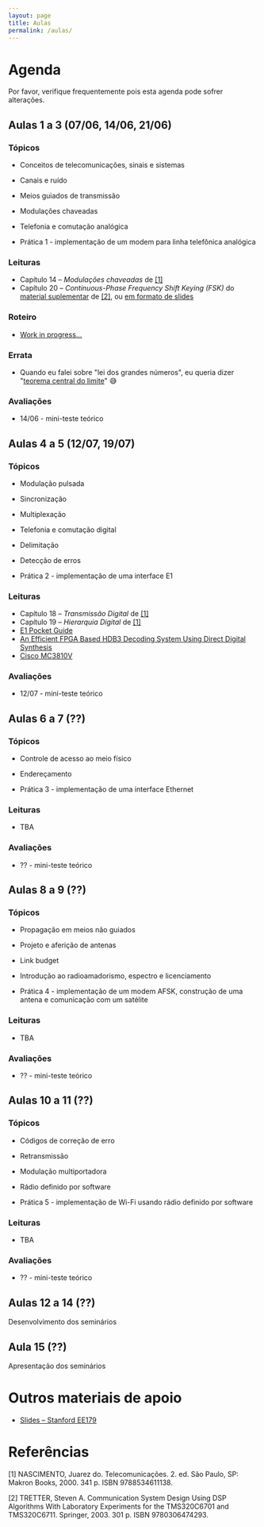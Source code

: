```yaml
---
layout: page
title: Aulas
permalink: /aulas/
---
```


# Agenda

Por favor, verifique frequentemente pois esta agenda pode sofrer alterações.

## Aulas 1 a 3 (07/06, 14/06, 21/06)

### Tópicos

* Conceitos de telecomunicações, sinais e sistemas
* Canais e ruído
* Meios guiados de transmissão
* Modulações chaveadas
* Telefonia e comutação analógica

* Prática 1 - implementação de um modem para linha telefônica analógica

### Leituras

* Capítulo 14 – *Modulações chaveadas* de [[1]](#referências)
* Capítulo 20 – *Continuous-Phase Frequency Shift Keying (FSK)* do [material suplementar](https://user.eng.umd.edu/~tretter/commlab/c6713slides/AdditionalExperiments.pdf#page=18) de [[2]](#referências), ou [em formato de slides](https://user.eng.umd.edu/~tretter/commlab/c6713slides/FSKSlides.pdf)

### Roteiro

* [Work in progress...](https://docs.google.com/document/d/1WVANuM4S1_N0C0CB4kptYKnvXjj98FI7Zwk9-TcINT0/edit?usp=sharing)

### Errata

* Quando eu falei sobre "lei dos grandes números", eu queria dizer "[teorema central do limite](https://en.wikipedia.org/wiki/Central_limit_theorem#Lyapunov_CLT)" 😅

### Avaliações

* 14/06 - mini-teste teórico

## Aulas 4 a 5 (12/07, 19/07)

### Tópicos

* Modulação pulsada
* Sincronização
* Multiplexação
* Telefonia e comutação digital
* Delimitação
* Detecção de erros

* Prática 2 - implementação de uma interface E1

### Leituras

* Capítulo 18 – *Transmissão Digital* de [[1]](#referências)
* Capítulo 19 – *Hierarquia Digital* de [[1]](#referências)
* [E1 Pocket Guide](https://web.fe.up.pt/~mleitao/STEL/Tecnico/E1_ACTERNA.pdf)
* [An Efficient FPGA Based HDB3 Decoding System Using Direct Digital Synthesis](http://www.ijfcc.org/papers/230-B278.pdf)
* [Cisco MC3810V](/static/cisco-MC3810V.pdf)

### Avaliações

* 12/07 - mini-teste teórico


## Aulas 6 a 7 (??)

### Tópicos

* Controle de acesso ao meio físico
* Endereçamento

* Prática 3 - implementação de uma interface Ethernet

### Leituras

* TBA

### Avaliações

* ?? - mini-teste teórico


## Aulas 8 a 9 (??)

### Tópicos

* Propagação em meios não guiados
* Projeto e aferição de antenas
* Link budget
* Introdução ao radioamadorismo, espectro e licenciamento

* Prática 4 - implementação de um modem AFSK, construção de uma antena e comunicação com um satélite

### Leituras

* TBA

### Avaliações

* ?? - mini-teste teórico


## Aulas 10 a 11 (??)

### Tópicos

* Códigos de correção de erro
* Retransmissão
* Modulação multiportadora
* Rádio definido por software

* Prática 5 - implementação de Wi-Fi usando rádio definido por software

### Leituras

* TBA

### Avaliações

* ?? - mini-teste teórico


## Aulas 12 a 14 (??)

Desenvolvimento dos seminários


## Aula 15 (??)

Apresentação dos seminários


# Outros materiais de apoio

* [Slides – Stanford EE179](https://web.stanford.edu/class/ee179/Notes.html)


# Referências

[1] NASCIMENTO, Juarez do. Telecomunicações. 2. ed. São Paulo, SP: Makron Books, 2000. 341 p. ISBN 9788534611138.

[2] TRETTER, Steven A. Communication System Design Using DSP Algorithms With Laboratory Experiments for the TMS320C6701 and TMS320C6711. Springer, 2003. 301 p. ISBN 9780306474293.


